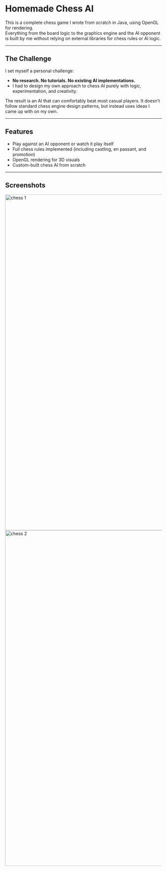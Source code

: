 # Homemade Chess AI

This is a complete chess game I wrote from scratch in Java, using OpenGL for rendering.  
Everything from the board logic to the graphics engine and the AI opponent is built by me without relying on external libraries for chess rules or AI logic.

---

## The Challenge
I set myself a personal challenge:

- **No research. No tutorials. No existing AI implementations.**  
- I had to design my own approach to chess AI purely with logic, experimentation, and creativity.  

The result is an AI that can comfortably beat most casual players. It doesn’t follow standard chess engine design patterns, but instead uses ideas I came up with on my own.

---

## Features
- Play against an AI opponent or watch it play itself  
- Full chess rules implemented (including castling, en passant, and promotion)  
- OpenGL rendering for 3D visuals  
- Custom-built chess AI from scratch  

---

## Screenshots
<img width="1835" height="1077" alt="chess 1" src="https://github.com/user-attachments/assets/cddcf8ea-a2b4-44d7-9cde-11758dbdba65" />


<img width="1907" height="1077" alt="chess 2" src="https://github.com/user-attachments/assets/6209d100-f02f-44f2-b645-1d514770e241" />
